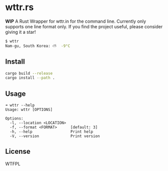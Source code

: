 # wttr.rs

**WIP**
A Rust Wrapper for wttr.in for the command line.
Currently only supports one line format only.
If you find the project useful, please consider giving it a star!

```bash
$ wttr
Nam-gu, South Korea: ⛅️  -9°C
```

## Install

```bash
cargo build --release
cargo install --path .
```

## Usage

```
➜ wttr --help
Usage: wttr [OPTIONS]

Options:
  -l, --location <LOCATION>
  -f, --format <FORMAT>      [default: 3]
  -h, --help                 Print help
  -V, --version              Print version
```

## License

WTFPL
